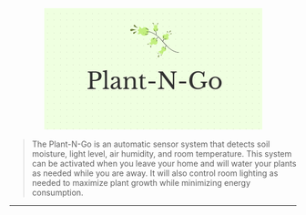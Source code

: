 <p align="center">
 <img width="383" alt="Plant-N-Go Logo" src="images/logo.png">
</p>

> The Plant-N-Go is an automatic sensor system that detects soil moisture, light level, air humidity, and room temperature. This system can be activated when you leave your home and will water your plants as needed while you are away. It will also control room lighting as needed to maximize  plant growth while minimizing energy consumption.
<hr>
